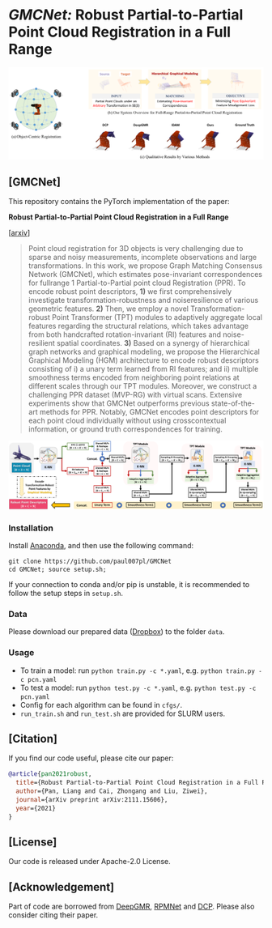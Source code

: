 # *GMCNet:* Robust Partial-to-Partial Point Cloud Registration in a Full Range
<p align="center"> 
<img src="images/intro.png">
</p>

## [GMCNet]
This repository contains the PyTorch implementation of the paper:

**Robust Partial-to-Partial Point Cloud Registration in a Full Range**

[[arxiv](https://arxiv.org/abs/2111.15606)]

> Point cloud registration for 3D objects is very challenging due to sparse and noisy measurements, incomplete observations and large transformations. In this work, we propose Graph Matching Consensus Network (GMCNet), which estimates pose-invariant correspondences for fullrange 1 Partial-to-Partial point cloud Registration (PPR). To encode robust point descriptors, **1)** we first comprehensively investigate transformation-robustness and noiseresilience of various geometric features. **2)** Then, we employ a novel Transformation-robust Point Transformer (TPT) modules to adaptively aggregate local features regarding the structural relations, which takes advantage from both handcrafted rotation-invariant (RI) features and noise-resilient spatial coordinates. **3)** Based on a synergy of hierarchical graph networks and graphical modeling, we propose the Hierarchical Graphical Modeling (HGM) architecture to encode robust descriptors consisting of i) a unary term learned from RI features; and ii) multiple smoothness terms encoded from neighboring point relations at different scales through our TPT modules. Moreover, we construct a challenging PPR dataset (MVP-RG) with virtual scans. Extensive experiments show that GMCNet outperforms previous state-of-the-art methods for PPR. Notably, GMCNet encodes point descriptors for each point cloud individually without using crosscontextual information, or ground truth correspondences for training.

<p align="center"> 
<img src="images/hgm.png">
</p>

### Installation
Install [Anaconda](https://docs.anaconda.com/anaconda/install/index.html), and then use the following command:
```
git clone https://github.com/paul007pl/GMCNet
cd GMCNet; source setup.sh;
```
If your connection to conda and/or pip is unstable, it is recommended to follow the setup steps in `setup.sh`.


### Data
Please download our prepared data ([Dropbox](https://www.dropbox.com/sh/tdfs406baoyugda/AADe8GV3w7CaORUDO6nCnRSra?dl=0)) to the folder `data`.


### Usage
+ To train a model: run `python train.py -c *.yaml`, e.g. `python train.py -c pcn.yaml`
+ To test a model: run `python test.py -c *.yaml`, e.g. `python test.py -c pcn.yaml`
+ Config for each algorithm can be found in `cfgs/`.
+ `run_train.sh` and `run_test.sh` are provided for SLURM users. 


## [Citation]
If you find our code useful, please cite our paper:
```bibtex
@article{pan2021robust,
  title={Robust Partial-to-Partial Point Cloud Registration in a Full Range},
  author={Pan, Liang and Cai, Zhongang and Liu, Ziwei},
  journal={arXiv preprint arXiv:2111.15606},
  year={2021}
}
```


## [License]
Our code is released under Apache-2.0 License.


## [Acknowledgement]
Part of code are borrowed from [DeepGMR](https://github.com/wentaoyuan/deepgmr), [RPMNet](https://github.com/yewzijian/RPMNet) and [DCP](https://github.com/WangYueFt/dcp).
Please also consider citing their paper.